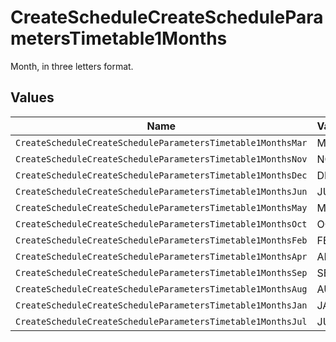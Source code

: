 # CreateScheduleCreateScheduleParametersTimetable1Months

Month, in three letters format.


## Values

| Name                                                        | Value                                                       |
| ----------------------------------------------------------- | ----------------------------------------------------------- |
| `CreateScheduleCreateScheduleParametersTimetable1MonthsMar` | MAR                                                         |
| `CreateScheduleCreateScheduleParametersTimetable1MonthsNov` | NOV                                                         |
| `CreateScheduleCreateScheduleParametersTimetable1MonthsDec` | DEC                                                         |
| `CreateScheduleCreateScheduleParametersTimetable1MonthsJun` | JUN                                                         |
| `CreateScheduleCreateScheduleParametersTimetable1MonthsMay` | MAY                                                         |
| `CreateScheduleCreateScheduleParametersTimetable1MonthsOct` | OCT                                                         |
| `CreateScheduleCreateScheduleParametersTimetable1MonthsFeb` | FEB                                                         |
| `CreateScheduleCreateScheduleParametersTimetable1MonthsApr` | APR                                                         |
| `CreateScheduleCreateScheduleParametersTimetable1MonthsSep` | SEP                                                         |
| `CreateScheduleCreateScheduleParametersTimetable1MonthsAug` | AUG                                                         |
| `CreateScheduleCreateScheduleParametersTimetable1MonthsJan` | JAN                                                         |
| `CreateScheduleCreateScheduleParametersTimetable1MonthsJul` | JUL                                                         |